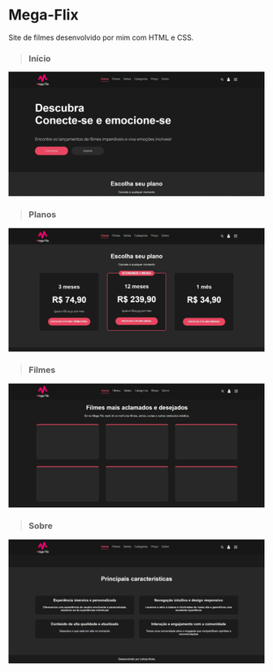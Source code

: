 # Mega-Flix
Site de filmes desenvolvido por mim com HTML e CSS.

> ### Início
![tela de início do site](img/inicio.jpg)

> ### Planos
![tela de início do site](img/planos.jpg)

> ### Filmes
![tela de início do site](img/filmes.jpg)

> ### Sobre
![tela de início do site](img/sobre.jpg)
